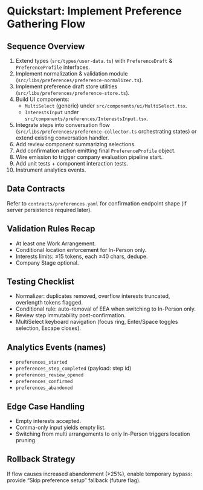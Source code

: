 # Quickstart: Implement Preference Gathering Flow

## Sequence Overview
1. Extend types (`src/types/user-data.ts`) with `PreferenceDraft` & `PreferenceProfile` interfaces.
2. Implement normalization & validation module (`src/libs/preferences/preference-normalizer.ts`).
3. Implement preference draft store utilities (`src/libs/preferences/preference-store.ts`).
4. Build UI components:
   - `MultiSelect` (generic) under `src/components/ui/MultiSelect.tsx`.
   - `InterestsInput` under `src/components/preferences/InterestsInput.tsx`.
5. Integrate steps into conversation flow (`src/libs/preferences/preference-collector.ts` orchestrating states) or extend existing conversation handler.
6. Add review component summarizing selections.
7. Add confirmation action emitting final `PreferenceProfile` object.
8. Wire emission to trigger company evaluation pipeline start.
9. Add unit tests + component interaction tests.
10. Instrument analytics events.

## Data Contracts
Refer to `contracts/preferences.yaml` for confirmation endpoint shape (if server persistence required later).

## Validation Rules Recap
- At least one Work Arrangement.
- Conditional location enforcement for In-Person only.
- Interests limits: ≤15 tokens, each ≤40 chars, dedupe.
- Company Stage optional.

## Testing Checklist
- Normalizer: duplicates removed, overflow interests truncated, overlength tokens flagged.
- Conditional rule: auto-removal of EEA when switching to In-Person only.
- Review step immutability post-confirmation.
- MultiSelect keyboard navigation (focus ring, Enter/Space toggles selection, Escape closes).

## Analytics Events (names)
- `preferences_started`
- `preferences_step_completed` (payload: step id)
- `preferences_review_opened`
- `preferences_confirmed`
- `preferences_abandoned`

## Edge Case Handling
- Empty interests accepted.
- Comma-only input yields empty list.
- Switching from multi arrangements to only In-Person triggers location pruning.

## Rollback Strategy
If flow causes increased abandonment (>25%), enable temporary bypass: provide “Skip preference setup” fallback (future flag).
